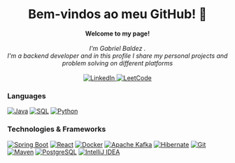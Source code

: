 <h1 align="center">Bem-vindos ao meu GitHub! 👋</h1>

<p align="center">
    <b>Welcome to my page!</b><br><br>
    <i>
        I'm Gabriel Baldez .<br>
        I'm a backend developer and in this profile I share my personal projects and problem solving on different platforms<br>
    </i><br>
    <a href="https://www.linkedin.com/in/gabriel-baldez-6a7847217">
        <img src="https://img.shields.io/badge/LinkedIn-blue?style=flat-square&logo=linkedin" alt="LinkedIn">
    </a>
    </a>
    <a href="https://leetcode.com/GabrielBBaldez/">
        <img src="https://img.shields.io/badge/LeetCode-blue?style=flat-square&logo=LeetCode" alt="LeetCode">
    </a>
</p>

### Languages
[![Java](https://img.shields.io/badge/java-black?style=for-the-badge&logo=openjdk)](https://www.java.com/pt-BR/)
[![SQL](https://img.shields.io/badge/sql-black?style=for-the-badge&logo=mysql)](https://www.mysql.com/)
[![Python](https://img.shields.io/badge/Python-black?style=for-the-badge&logo=python)](https://www.python.org/)

### Technologies & Frameworks
[![Spring Boot](https://img.shields.io/badge/Spring%20Boot-black?style=for-the-badge&logo=spring-boot)](https://spring.io/projects/spring-boot)
[![React](https://img.shields.io/badge/react-black?style=for-the-badge&logo=react)](https://react.dev/)
[![Docker](https://img.shields.io/badge/docker-black?style=for-the-badge&logo=docker)](https://www.docker.com/)
[![Apache Kafka](https://img.shields.io/badge/Apache%20Kafka-black?style=for-the-badge&logo=apache-kafka)](https://kafka.apache.org)
[![Hibernate](https://img.shields.io/badge/Hibernate-black?style=for-the-badge&logo=hibernate)](https://hibernate.org/)
[![Git](https://img.shields.io/badge/Git-black?style=for-the-badge&logo=git)](https://git-scm.com/)
[![Maven](https://img.shields.io/badge/Maven-black?style=for-the-badge&logo=apache-maven)](https://maven.apache.org/)
[![PostgreSQL](https://img.shields.io/badge/PostgreSQL-black?style=for-the-badge&logo=postgresql)](https://www.postgresql.org/)
[![IntelliJ IDEA](https://img.shields.io/badge/IntelliJ%20IDEA-black?style=for-the-badge&logo=intellij-idea)](https://www.jetbrains.com/idea/)


